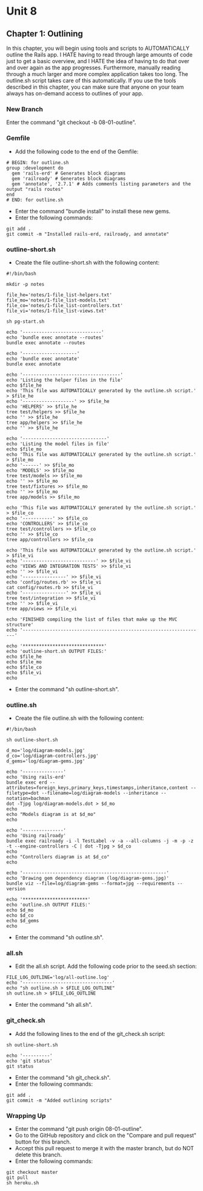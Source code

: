 # Unit 8
## Chapter 1: Outlining

In this chapter, you will begin using tools and scripts to AUTOMATICALLY outline the Rails app.  I HATE having to read through large amounts of code just to get a basic overview, and I HATE the idea of having to do that over and over again as the app progresses.  Furthermore, manually reading through a much larger and more complex application takes too long.  The outline.sh script takes care of this automatically.  If you use the tools described in this chapter, you can make sure that anyone on your team always has on-demand access to outlines of your app.

### New Branch
Enter the command "git checkout -b 08-01-outline".

### Gemfile
* Add the following code to the end of the Gemfile:
```
# BEGIN: for outline.sh
group :development do
  gem 'rails-erd' # Generates block diagrams
  gem 'railroady' # Generates block diagrams
  gem 'annotate', '2.7.1' # Adds comments listing parameters and the output "rails routes"
end
# END: for outline.sh
```
* Enter the command "bundle install" to install these new gems.
* Enter the following commands:
```
git add .
git commit -m "Installed rails-erd, railroady, and annotate"
```
### outline-short.sh
* Create the file outline-short.sh with the following content:
```
#!/bin/bash

mkdir -p notes

file_he='notes/1-file_list-helpers.txt'
file_mo='notes/1-file_list-models.txt'
file_co='notes/1-file_list-controllers.txt'
file_vi='notes/1-file_list-views.txt'

sh pg-start.sh

echo '-----------------------------'
echo 'bundle exec annotate --routes'
bundle exec annotate --routes

echo '--------------------'
echo 'bundle exec annotate'
bundle exec annotate

echo '------------------------------------'
echo 'Listing the helper files in the file'
echo $file_he
echo 'This file was AUTOMATICALLY generated by the outline.sh script.' > $file_he
echo '-------------------' >> $file_he
echo 'HELPERS' >> $file_he
tree test/helpers >> $file_he
echo '' >> $file_he
tree app/helpers >> $file_he
echo '' >> $file_he

echo '-------------------------------'
echo 'Listing the model files in file'
echo $file_mo
echo 'This file was AUTOMATICALLY generated by the outline.sh script.' > $file_mo
echo '------' >> $file_mo
echo 'MODELS' >> $file_mo
tree test/models >> $file_mo
echo '' >> $file_mo
tree test/fixtures >> $file_mo
echo '' >> $file_mo
tree app/models >> $file_mo

echo 'This file was AUTOMATICALLY generated by the outline.sh script.' > $file_co
echo '-----------' >> $file_co
echo 'CONTROLLERS' >> $file_co
tree test/controllers >> $file_co
echo '' >> $file_co
tree app/controllers >> $file_co

echo 'This file was AUTOMATICALLY generated by the outline.sh script.' > $file_vi
echo '---------------------------' >> $file_vi
echo 'VIEWS AND INTEGRATION TESTS' >> $file_vi
echo '' >> $file_vi
echo '----------------' >> $file_vi
echo 'config/routes.rb' >> $file_vi
cat config/routes.rb >> $file_vi
echo '----------------' >> $file_vi
tree test/integration >> $file_vi
echo '' >> $file_vi
tree app/views >> $file_vi

echo 'FINISHED compiling the list of files that make up the MVC structure'
echo '-------------------------------------------------------------------'

echo '******************************'
echo 'outline-short.sh OUTPUT FILES:'
echo $file_he
echo $file_mo
echo $file_co
echo $file_vi
echo
```
* Enter the command "sh outline-short.sh".

### outline.sh
* Create the file outline.sh with the following content:
```
#!/bin/bash

sh outline-short.sh

d_mo='log/diagram-models.jpg'
d_co='log/diagram-controllers.jpg'
d_gems='log/diagram-gems.jpg'

echo '---------------'
echo 'Using rails-erd'
bundle exec erd --attributes=foreign_keys,primary_keys,timestamps,inheritance,content --filetype=dot --filename=log/diagram-models --inheritance --notation=bachman
dot -Tjpg log/diagram-models.dot > $d_mo
echo
echo "Models diagram is at $d_mo"
echo

echo '---------------'
echo 'Using railroady'
bundle exec railroady -i -l TestLabel -v -a --all-columns -j -m -p -z -t --engine-controllers -C | dot -Tjpg > $d_co
echo
echo "Controllers diagram is at $d_co"
echo

echo '-----------------------------------------------------'
echo 'Drawing gem dependency diagram (log/diagram-gems.jpg)'
bundle viz --file=log/diagram-gems --format=jpg --requirements --version

echo '************************'
echo 'outline.sh OUTPUT FILES:'
echo $d_mo
echo $d_co
echo $d_gems
echo
```
* Enter the command "sh outline.sh".

### all.sh
* Edit the all.sh script.  Add the following code prior to the seed.sh section:
```
FILE_LOG_OUTLINE='log/all-outline.log'
echo '---------------------------------'
echo "sh outline.sh > $FILE_LOG_OUTLINE"
sh outline.sh > $FILE_LOG_OUTLINE
```
* Enter the command "sh all.sh".

### git_check.sh
* Add the following lines to the end of the git_check.sh script:
```
sh outline-short.sh

echo '----------'
echo 'git status'
git status
```
* Enter the command "sh git_check.sh".
* Enter the following commands:
```
git add .
git commit -m "Added outlining scripts"
```

### Wrapping Up
* Enter the command "git push origin 08-01-outline".
* Go to the GitHub repository and click on the "Compare and pull request" button for this branch.
* Accept this pull request to merge it with the master branch, but do NOT delete this branch.
* Enter the following commands:
```
git checkout master
git pull
sh heroku.sh
```
